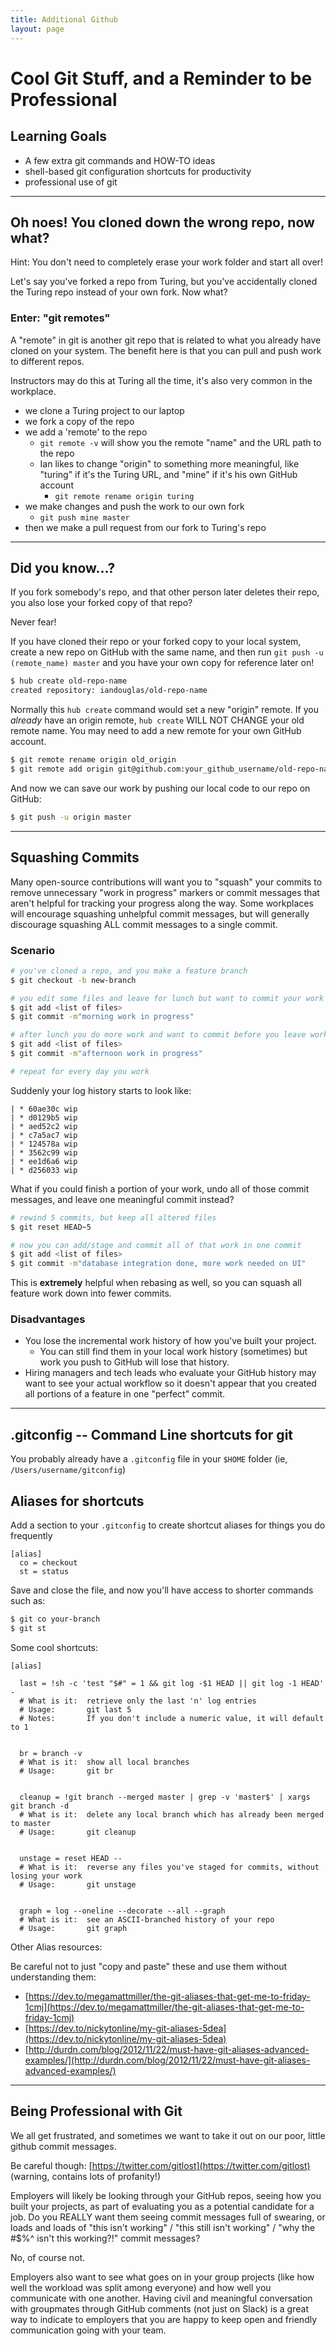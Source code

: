 ```yaml
---
title: Additional Github
layout: page
---
```


# Cool Git Stuff, and a Reminder to be Professional

## Learning Goals

- A few extra git commands and HOW-TO ideas
- shell-based git configuration shortcuts for productivity
- professional use of git

---

## Oh noes! You cloned down the wrong repo, now what?

Hint: You don't need to completely erase your work folder and start all over!

Let's say you've forked a repo from Turing, but you've accidentally cloned the Turing repo instead of your own fork. Now what?

### Enter: "git remotes"

A "remote" in git is another git repo that is related to what you already have cloned on your system. The benefit here is that you can pull and push work to different repos.

Instructors may do this at Turing all the time, it's also very common in the workplace.

- we clone a Turing project to our laptop
- we fork a copy of the repo
- we add a 'remote' to the repo
  - `git remote -v` will show you the remote "name" and the URL path to the repo
  - Ian likes to change "origin" to something more meaningful, like "turing" if it's the Turing URL, and "mine" if it's his own GitHub account
    - `git remote rename origin turing`
- we make changes and push the work to our own fork
  - `git push mine master`
- then we make a pull request from our fork to Turing's repo

---

## Did you know...?

If you fork somebody's repo, and that other person later deletes their repo, you also lose your forked copy of that repo?

Never fear!

If you have cloned their repo or your forked copy to your local system, create a new repo on GitHub with the same name, and then run `git push -u (remote_name) master` and you have your own copy for reference later on!

```bash
$ hub create old-repo-name
created repository: iandouglas/old-repo-name
```

Normally this `hub create` command would set a new "origin" remote. If you *already* have an origin remote, `hub create` WILL NOT CHANGE your old remote name. You may need to add a new remote for your own GitHub account.

```bash
$ git remote rename origin old_origin
$ git remote add origin git@github.com:your_github_username/old-repo-name
```

And now we can save our work by pushing our local code to our repo on GitHub:

```bash
$ git push -u origin master
```

---

## Squashing Commits

Many open-source contributions will want you to "squash" your commits to remove unnecessary "work in progress" markers
or commit messages that aren't helpful for tracking your progress along the way. Some workplaces will encourage
squashing unhelpful commit messages, but will generally discourage squashing ALL commit messages to a single commit.

### Scenario

```bash
# you've cloned a repo, and you make a feature branch
$ git checkout -b new-branch

# you edit some files and leave for lunch but want to commit your work first
$ git add <list of files>
$ git commit -m"morning work in progress"

# after lunch you do more work and want to commit before you leave work for the day
$ git add <list of files>
$ git commit -m"afternoon work in progress"

# repeat for every day you work
```

Suddenly your log history starts to look like:

```
| * 60ae30c wip
| * d0129b5 wip
| * aed52c2 wip
| * c7a5ac7 wip
| * 124578a wip
| * 3562c99 wip
| * ee1d6a6 wip
| * d256033 wip
```

What if you could finish a portion of your work, undo all of those commit messages, and leave one meaningful commit
instead?

```bash
# rewind 5 commits, but keep all altered files
$ git reset HEAD~5

# now you can add/stage and commit all of that work in one commit
$ git add <list of files>
$ git commit -m"database integration done, more work needed on UI"
```

This is **extremely** helpful when rebasing as well, so you can squash all feature work down into fewer commits.

### Disadvantages

- You lose the incremental work history of how you've built your project.
  - You can still find them in your local work history (sometimes) but work you push to GitHub will lose that history.
- Hiring managers and tech leads who evaluate your GitHub history may want to see your actual workflow so it doesn't appear that you created all portions of a feature in one "perfect" commit.

---

## .gitconfig -- Command Line shortcuts for git

You probably already have a `.gitconfig` file in your `$HOME` folder (ie, `/Users/username/gitconfig`)

## Aliases for shortcuts

Add a section to your `.gitconfig` to create shortcut aliases for things you do frequently

```
[alias]
  co = checkout
  st = status
```

Save and close the file, and now you'll have access to shorter commands such as:

```bash
$ git co your-branch
$ git st
```

Some cool shortcuts:

```
[alias]

  last = !sh -c 'test "$#" = 1 && git log -$1 HEAD || git log -1 HEAD' -
  # What is it:  retrieve only the last 'n' log entries
  # Usage:       git last 5
  # Notes:       If you don't include a numeric value, it will default to 1


  br = branch -v
  # What is it:  show all local branches
  # Usage:       git br


  cleanup = !git branch --merged master | grep -v 'master$' | xargs git branch -d
  # What is it:  delete any local branch which has already been merged to master
  # Usage:       git cleanup


  unstage = reset HEAD --
  # What is it:  reverse any files you've staged for commits, without losing your work
  # Usage:       git unstage


  graph = log --oneline --decorate --all --graph
  # What is it:  see an ASCII-branched history of your repo
  # Usage:       git graph
```

Other Alias resources:

Be careful not to just "copy and paste" these and use them without understanding them:

- [https://dev.to/megamattmiller/the-git-aliases-that-get-me-to-friday-1cmj](https://dev.to/megamattmiller/the-git-aliases-that-get-me-to-friday-1cmj)
- [https://dev.to/nickytonline/my-git-aliases-5dea](https://dev.to/nickytonline/my-git-aliases-5dea)
- [http://durdn.com/blog/2012/11/22/must-have-git-aliases-advanced-examples/](http://durdn.com/blog/2012/11/22/must-have-git-aliases-advanced-examples/)


---

## Being Professional with Git

We all get frustrated, and sometimes we want to take it out on our poor, little github commit messages.

Be careful though: [https://twitter.com/gitlost](https://twitter.com/gitlost) (warning, contains lots of profanity!)

Employers will likely be looking through your GitHub repos, seeing how you built your projects, as part of evaluating you as a potential candidate for a job. Do you REALLY want them seeing commit messages full of swearing, or loads and loads of "this isn't working" / "this still isn't working" / "why the #$%^ isn't this working?!" commit messages?

No, of course not.

Employers also want to see what goes on in your group projects (like how well the workload was split among everyone) and how well you communicate with one another. Having civil and meaningful conversation with groupmates through GitHub comments (not just on Slack) is a great way to indicate to employers that you are happy to keep open and friendly communication going with your team.
